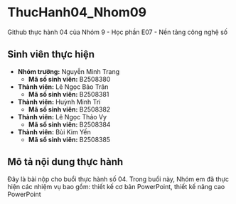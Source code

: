 # ThucHanh04_Nhom09
Github thực hành 04 của Nhóm 9 - Học phần E07 - Nền tảng công nghệ số

## Sinh viên thực hiện
- **Nhóm trưởng:** Nguyễn Minh Trang 
    - **Mã số sinh viên:** B2508380
- **Thành viên:** Lê Ngọc Bảo Trân
    - **Mã số sinh viên:** B2508381
- **Thành viên:** Huỳnh Minh Trí 
    - **Mã số sinh viên:** B2508382
- **Thành viên:** Lê Ngọc Thảo Vy 
    - **Mã số sinh viên:** B2508384
- **Thành viên:** Bùi Kim Yến 
    - **Mã số sinh viên:** B2508385

## Mô tả nội dung thực hành
Đây là bài nộp cho buổi thực hành số 04. Trong buổi này, Nhóm em đã thực hiện các nhiệm vụ bao gồm: thiết kế cơ bản PowerPoint, thiết kế nâng cao PowerPoint

